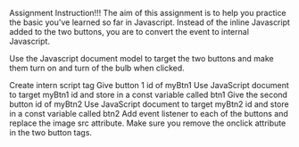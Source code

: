 Assignment Instruction!!!
The aim of this assignment is to help you practice the basic you've learned so far in Javascript. Instead of the inline Javascript added to the two buttons, you are to convert the event to internal Javascript.

Use the Javascript document model to target the two buttons and make them turn on and turn of the bulb when clicked.

Create intern script tag <script type="text/javascript"></script>
Give button 1 id of myBtn1
Use JavaScript document to target myBtn1 id and store in a const variable called btn1
Give the second button id of myBtn2
Use JavaScript document to target myBtn2 id and store in a const variable called btn2
Add event listener to each of the buttons and replace the image src attribute.
Make sure you remove the onclick attribute in the two button tags.